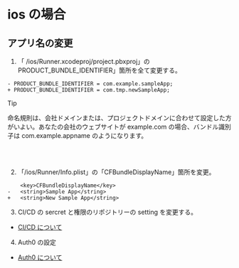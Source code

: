 # ios の場合

## アプリ名の変更

1. 「 /ios/Runner.xcodeproj/project.pbxproj」の PRODUCT_BUNDLE_IDENTIFIER」箇所を全て変更する。

```
- PRODUCT_BUNDLE_IDENTIFIER = com.example.sampleApp;
+ PRODUCT_BUNDLE_IDENTIFIER = com.tmp.newSampleApp;
```

> [!TIP]
> 命名規則は、会社ドメインまたは、プロジェクトドメインに合わせて設定した方がいよい。あなたの会社のウェブサイトが example.com の場合、バンドル識別子は com.example.appname のようになります。

<br>
<br>

2. 「/ios/Runner/Info.plist」の「CFBundleDisplayName」箇所を変更。

```
	<key>CFBundleDisplayName</key>
-	<string>Sample App</string>
+	<string>New Sample App</string>
```

3.  CI/CD の sercret と権限のリポジトリーの setting を変更する。

- [CI/CD について](./cicd.md)

4. Auth0 の設定

- [Auth0 について](./auth0.md)

